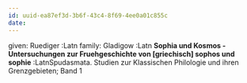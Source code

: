 ```yaml
---
id: uuid-ea87ef3d-3b6f-43c4-8f69-4ee0a01c855c
date: 
---
```


given: Ruediger :Latn
family: Gladigow :Latn
**Sophia und Kosmos - Untersuchungen zur Fruehgeschichte von [griechisch] sophos und sophie** :LatnSpudasmata. Studien zur Klassischen Philologie und ihren Grenzgebieten; Band 1